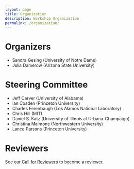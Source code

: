 ```yaml
---
layout: page
title: Organization
description: Workshop Organization
permalink: /organization/
---
```


# Organizers

- Sandra Gesing (University of Notre Dame)
- Julia Damerow (Arizona State University)

# Steering Committee

- Jeff Carver (University of Alabama)
- Ian Cosden (Princeton University)
- Charles Ferenbaugh (Los Alamos National Laboratory)
- Chris Hill (MIT)
- Daniel S. Katz (University of Illinois at Urbana-Champaign)
- Christina Maimone (Northwestern University)
- Lance Parsons (Princeton University)

# Reviewers

See our [Call for Reviewers]({{site.baseurl}}/participate#call-for-reviewers) to become a reviewer.
